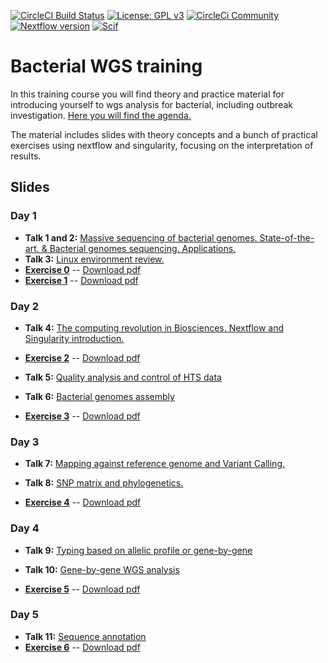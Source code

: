 [![CircleCI Build Status](https://circleci.com/gh/circleci/circleci-docs.svg?style=shield)](https://circleci.com/gh/BU-ISCIII/bacterial_wgs_training) [![License: GPL v3](https://img.shields.io/badge/License-GPL%20v3-blue.svg)](https://www.gnu.org/licenses/gpl-3.0) [![CircleCi Community](https://img.shields.io/badge/community-CircleCI%20Discuss-343434.svg)](https://discuss.circleci.com) [![Nextflow version](https://img.shields.io/badge/nextflow->0.29.0-green.svg)](http://nextflow.io) [![Scif](https://img.shields.io/badge/Filesystem-Scientific-brightgreen.svg)](https://sci-f.github.io)

# Bacterial WGS training
In this training course you will find theory and practice material for introducing yourself to wgs analysis for bacterial, including outbreak investigation. [Here you will find the agenda.](slides/20231009_5ED_curso_SeqGenBac_agenda.pdf)

The material includes slides with theory concepts and a bunch of practical exercises using nextflow and singularity, focusing on the interpretation of results.

## Slides
### Day 1
- **Talk 1 and 2:** [Massive sequencing of bacterial genomes. State-of-the-art. & Bacterial genomes sequencing. Applications.](slides/talk1/20231016_5ED_curso_SeqGenBac_session1.1-2_Introduccion_ICuesta.pdf)
- **Talk 3:** [Linux environment review.](slides/talk2/curso_SeqGenBac_session1.2_linux.pdf)
- [**Exercise 0**](exercises/00_SetUp.md) -- [Download pdf](exercises/00_Setup.pdf)
- [**Exercise 1**](exercises/01_LinuxBasicCommands.md) -- [Download pdf](exercises/01_LinuxBasicCommands.pdf)

### Day 2
- **Talk 4:** [The computing revolution in Biosciences. Nextflow and Singularity introduction.](slides/talk3/curso_SeqGenBac_ChangingComputingParadigm.pdf)
- [**Exercise 2**](exercises/02_NextflowSingularity.md) -- [Download pdf](exercises/02_LinuxNextflowSingularity.pdf)

- **Talk 5:** [Quality analysis and control of HTS data](slides/talk5/curso_SeqGenBac_session2.2_quality_assesment.pdf)

- **Talk 6:** [Bacterial genomes assembly](slides/talk6/20221017_5ED_curso_SeqGenBac_session2.3_assembly_ICuesta.pdf)

- [**Exercise 3**](exercises/02_QualityAndAssembly.md) -- [Download pdf](exercises/02_QualityAndAssembly.pdf)

### Day 3
- **Talk 7:** [Mapping against reference genome and Variant Calling.](slides/talk7/curso_SeqGenBac_session3.1_MappingAndVariantCalling.pdf)
- **Talk 8:** [SNP matrix and phylogenetics.](slides/talk8/curso_SeqGenBac_session3.2_SNPMatrixAndPhylogenetics.pdf)

- [**Exercise 4**](exercises/03_outbreakSNP.md) -- [Download pdf](exercises/03_outbreakSNP.pdf)

### Day 4
- **Talk 9:** [Typing based on allelic profile or gene-by-gene](slides/talk9/20231019_5ED_curso_SeqGenBac_session4.1_tipificacion-gen-by-gene_ICuesta.pdf)
- **Talk 10:** [Gene-by-gene WGS analysis](slides/talk10/curso_SeqGenBac_session4.2_GeneByGenevsSNPs.pdf)

- [**Exercise 5**](exercises/04_outbreakcgMLST.md) -- [Download pdf](exercises/04_outbreakcgMLST.pdf)

### Day 5
- **Talk 11:** [Sequence annotation](slides/talk11/20231020_5ED_curso_SeqGenBac_session5.1_annotation_ICuesta.pdf)
- [**Exercise 6**](exercises/05_annotation.md) -- [Download pdf](exercises/05_annotation.pdf)
